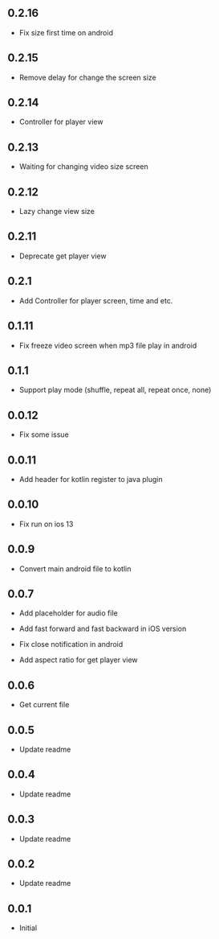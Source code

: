 ## 0.2.16

* Fix size first time on android

## 0.2.15

* Remove delay for change the screen size

## 0.2.14

* Controller for player view

## 0.2.13

* Waiting for changing video size screen

## 0.2.12

* Lazy change view size 

## 0.2.11

* Deprecate get player view 

## 0.2.1

* Add Controller for player screen, time and etc.

## 0.1.11

* Fix freeze video screen when mp3 file play in android

## 0.1.1

* Support play mode (shuffle, repeat all, repeat once, none) 

## 0.0.12

* Fix some issue

## 0.0.11

* Add header for kotlin register to java plugin

## 0.0.10

* Fix run on ios 13

## 0.0.9

* Convert main android file to kotlin

## 0.0.7

* Add placeholder for audio file

* Add fast forward and fast backward in iOS version

* Fix close notification in android

* Add aspect ratio for get player view 

## 0.0.6

* Get current file

## 0.0.5

* Update readme


## 0.0.4

* Update readme


## 0.0.3

* Update readme


## 0.0.2

* Update readme


## 0.0.1

* Initial

